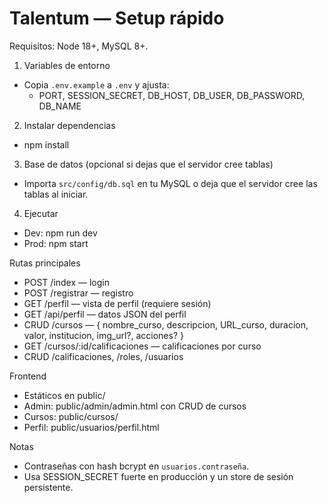# Talentum — Setup rápido

Requisitos: Node 18+, MySQL 8+.

1) Variables de entorno
- Copia `.env.example` a `.env` y ajusta:
  - PORT, SESSION_SECRET, DB_HOST, DB_USER, DB_PASSWORD, DB_NAME

2) Instalar dependencias
- npm install

3) Base de datos (opcional si dejas que el servidor cree tablas)
- Importa `src/config/db.sql` en tu MySQL o deja que el servidor cree las tablas al iniciar.

4) Ejecutar
- Dev: npm run dev
- Prod: npm start

Rutas principales
- POST /index — login
- POST /registrar — registro
- GET /perfil — vista de perfil (requiere sesión)
- GET /api/perfil — datos JSON del perfil
- CRUD /cursos — { nombre_curso, descripcion, URL_curso, duracion, valor, institucion, img_url?, acciones? }
- GET /cursos/:id/calificaciones — calificaciones por curso
- CRUD /calificaciones, /roles, /usuarios

Frontend
- Estáticos en public/
- Admin: public/admin/admin.html con CRUD de cursos
- Cursos: public/cursos/
- Perfil: public/usuarios/perfil.html

Notas
- Contraseñas con hash bcrypt en `usuarios.contraseña`.
- Usa SESSION_SECRET fuerte en producción y un store de sesión persistente.
